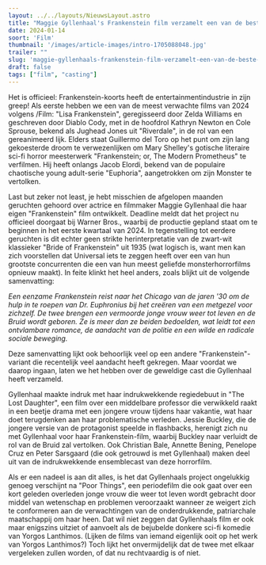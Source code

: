 ```yaml
---
layout: ../../layouts/NieuwsLayout.astro
title: "Maggie Gyllenhaal's Frankenstein film verzamelt een van de beste casts van 2024"
date: 2024-01-14
soort: 'Film'
thumbnail: '/images/article-images/intro-1705088048.jpg'
trailer: ""
slug: 'maggie-gyllenhaals-frankenstein-film-verzamelt-een-van-de-beste-casts-van-2024'
draft: false
tags: ["film", "casting"]
---
```



Het is officieel: Frankenstein-koorts heeft de entertainmentindustrie in zijn greep! Als eerste hebben we een van de meest verwachte films van 2024 volgens /Film: "Lisa Frankenstein", geregisseerd door Zelda Williams en geschreven door Diablo Cody, met in de hoofdrol Kathryn Newton en Cole Sprouse, bekend als Jughead Jones uit "Riverdale", in de rol van een gereanimeerd lijk. Elders staat Guillermo del Toro op het punt om zijn lang gekoesterde droom te verwezenlijken om Mary Shelley's gotische literaire sci-fi horror meesterwerk "Frankenstein; or, The Modern Prometheus" te verfilmen. Hij heeft onlangs Jacob Elordi, bekend van de populaire chaotische young adult-serie "Euphoria", aangetrokken om zijn Monster te vertolken.

Last but zeker not least, je hebt misschien de afgelopen maanden geruchten gehoord over actrice en filmmaker Maggie Gyllenhaal die haar eigen "Frankenstein" film ontwikkelt. Deadline meldt dat het project nu officieel doorgaat bij Warner Bros., waarbij de productie gepland staat om te beginnen in het eerste kwartaal van 2024. In tegenstelling tot eerdere geruchten is dit echter geen strikte herinterpretatie van de zwart-wit klassieker "Bride of Frankenstein" uit 1935 (wat logisch is, want men kan zich voorstellen dat Universal iets te zeggen heeft over een van hun grootste concurrenten die een van hun meest geliefde monsterhorrorfilms opnieuw maakt). In feite klinkt het heel anders, zoals blijkt uit de volgende samenvatting:

*Een eenzame Frankenstein reist naar het Chicago van de jaren '30 om de hulp in te roepen van Dr. Euphronius bij het creëren van een metgezel voor zichzelf. De twee brengen een vermoorde jonge vrouw weer tot leven en de Bruid wordt geboren. Ze is meer dan ze beiden bedoelden, wat leidt tot een ontvlambare romance, de aandacht van de politie en een wilde en radicale sociale beweging.*

Deze samenvatting lijkt ook behoorlijk veel op een andere "Frankenstein"-variant die recentelijk veel aandacht heeft gekregen. Maar voordat we daarop ingaan, laten we het hebben over de geweldige cast die Gyllenhaal heeft verzameld.


Gyllenhaal maakte indruk met haar indrukwekkende regiedebuut in "The Lost Daughter", een film over een middelbare professor die verwikkeld raakt in een beetje drama met een jongere vrouw tijdens haar vakantie, wat haar doet terugdenken aan haar problematische verleden. Jessie Buckley, die de jongere versie van de protagonist speelde in flashbacks, herenigt zich nu met Gyllenhaal voor haar Frankenstein-film, waarbij Buckley naar verluidt de rol van de Bruid zal vertolken. Ook Christian Bale, Annette Bening, Penelope Cruz en Peter Sarsgaard (die ook getrouwd is met Gyllenhaal) maken deel uit van de indrukwekkende ensemblecast van deze horrorfilm.

Als er een nadeel is aan dit alles, is het dat Gyllenhaals project ongelukkig genoeg verschijnt na "Poor Things", een periodefilm die ook gaat over een kort geleden overleden jonge vrouw die weer tot leven wordt gebracht door middel van wetenschap en problemen veroorzaakt wanneer ze weigert zich te conformeren aan de verwachtingen van de onderdrukkende, patriarchale maatschappij om haar heen. Dat wil niet zeggen dat Gyllenhaals film er ook maar enigszins uitziet of aanvoelt als de bejubelde donkere sci-fi komedie van Yorgos Lanthimos. (Lijken de films van iemand eigenlijk ooit op het werk van Yorgos Lanthimos?) Toch lijkt het onvermijdelijk dat de twee met elkaar vergeleken zullen worden, of dat nu rechtvaardig is of niet.

